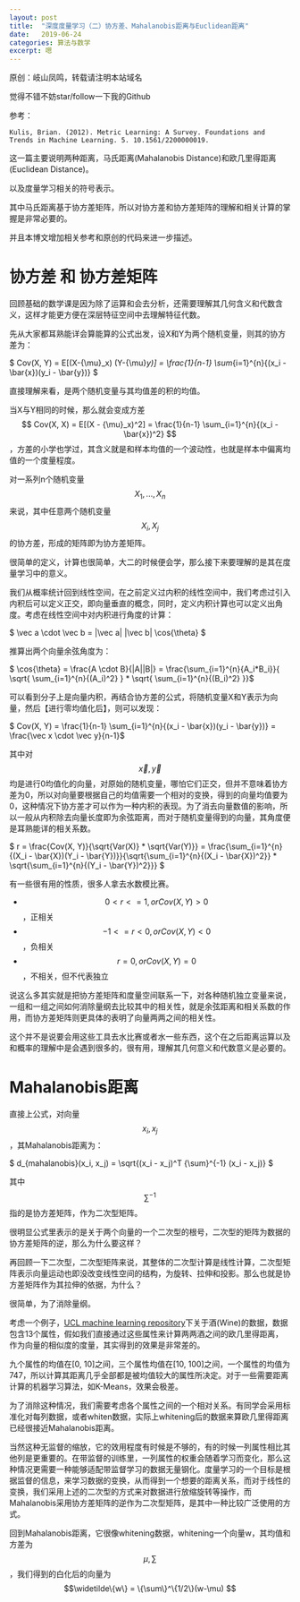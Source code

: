 ```yaml
---
layout: post
title:  "深度度量学习（二）协方差、Mahalanobis距离与Euclidean距离"
date:   2019-06-24
categories: 算法与数学
excerpt: 嗯
---
```

<script type="text/javascript" src="http://cdn.mathjax.org/mathjax/latest/MathJax.js?config=TeX-AMS-MML_HTMLorMML"></script>

<script type="text/x-mathjax-config">
    MathJax.Hub.Config({
        tex2jax: {inlineMath: [['$', '$']]},
        messageStyle: "none"
    });
</script>

原创：岐山凤鸣，转载请注明本站域名

觉得不错不妨star/follow一下我的Github

参考：

```
Kulis, Brian. (2012). Metric Learning: A Survey. Foundations and Trends in Machine Learning. 5. 10.1561/2200000019. 
```

这一篇主要说明两种距离，马氏距离(Mahalanobis Distance)和欧几里得距离(Euclidean Distance)。

以及度量学习相关的符号表示。

其中马氏距离基于协方差矩阵，所以对协方差和协方差矩阵的理解和相关计算的掌握是非常必要的。

并且本博文增加相关参考和原创的代码来进一步描述。


# 协方差 和 协方差矩阵

回顾基础的数学课是因为除了运算和会去分析，还需要理解其几何含义和代数含义，这样才能更方便在深层特征空间中去理解特征代数。

先从大家都耳熟能详会算能算的公式出发，设X和Y为两个随机变量，则其的协方差为：

$ Cov(X, Y) = E[(X-{\mu}_x) (Y-{\mu}_y)] = \frac{1}{n-1} \sum_{i=1}^{n}{(x_i - \bar{x})(y_i - \bar{y})} $

直接理解来看，是两个随机变量与其均值差的积的均值。

当X与Y相同的时候，那么就会变成方差$$ Cov(X, X) = E[(X - {\mu}_x)^2] = \frac{1}{n-1} \sum_{i=1}^{n}{(x_i - \bar{x})^2} $$，方差的小学也学过，其含义就是和样本均值的一个波动性，也就是样本中偏离均值的一个度量程度。

对一系列n个随机变量$$X_1, ..., X_n$$来说，其中任意两个随机变量$$X_i, X_j$$的协方差，形成的矩阵即为协方差矩阵。

很简单的定义，计算也很简单，大二的时候便会学，那么接下来要理解的是其在度量学习中的意义。

我们从概率统计回到线性空间，在之前定义过内积的线性空间中，我们考虑过引入内积后可以定义正交，即向量垂直的概念，同时，定义内积计算也可以定义出角度。考虑在线性空间中对内积进行角度的计算：

$ \vec a \cdot \vec b = \|\vec a\| \|\vec b\| \cos{\theta} $

推算出两个向量余弦角度为：

$  \cos{\theta} = \frac{A \cdot B}{\|A\|\|B\|} =  \frac{\sum_{i=1}^{n}{A_i*B_i}}{ \sqrt{ \sum_{i=1}^{n}{(A_i)^2} } * \sqrt{ \sum_{i=1}^{n}{(B_i)^2} }}$

可以看到分子上是向量内积，再结合协方差的公式，将随机变量X和Y表示为向量，然后【进行零均值化后】，则可以发现：

$ Cov(X, Y) = \frac{1}{n-1} \sum_{i=1}^{n}{(x_i - \bar{x})(y_i - \bar{y})} = \frac{\vec x \cdot \vec y}{n-1}$

其中对$$ \vec x, \vec y$$均是进行0均值化的向量，对原始的随机变量，哪怕它们正交，但并不意味着协方差为0，所以对向量要根据自己的均值需要一个相对的变换，得到的向量均值要为0，这种情况下协方差才可以作为一种内积的表现。为了消去向量数值的影响，所以一般从内积除去向量长度即为余弦距离，而对于随机变量得到的向量，其角度便是耳熟能详的相关系数。

$ r = \frac{Cov(X, Y)}{\sqrt{Var(X)} * \sqrt{Var(Y)}} = \frac{\sum_{i=1}^{n}{(X_i - \bar{X})(Y_i - \bar{Y})}}{\sqrt{\sum_{i=1}^{n}{(X_i - \bar{X})^2}} * \sqrt{\sum_{i=1}^{n}{(Y_i - \bar{Y})^2}}} $

有一些很有用的性质，很多人拿去水数模比赛。

* $$0<r<=1, or Cov(X,Y) > 0$$，正相关
* $$-1<=r<0, or Cov(X,Y) < 0$$，负相关
* $$r=0, or Cov(X,Y)=0$$，不相关，但不代表独立

说这么多其实就是把协方差矩阵和度量空间联系一下，对各种随机独立变量来说，一组和一组之间如何消除量纲去比较其中的相关性，就是余弦距离和相关系数的作用，而协方差矩阵则更具体的表明了向量两两之间的相关性。

这个并不是说要会用这些工具去水比赛或者水一些东西，这个在之后距离运算以及和概率的理解中是会遇到很多的，很有用，理解其几何意义和代数意义是必要的。

# Mahalanobis距离

直接上公式，对向量$$x_i, x_j$$，其Mahalanobis距离为：

$ d_{mahalanobis}(x_i, x_j) = \sqrt{(x_i - x_j)^T {\sum}^{-1} (x_i - x_j)} $

其中$${\sum}^{-1}$$指的是协方差矩阵，作为二次型矩阵。

很明显公式里表示的是关于两个向量的一个二次型的根号，二次型的矩阵为数据的协方差矩阵的逆，那么为什么要这样？

再回顾一下二次型，二次型矩阵来说，其整体的二次型计算是线性计算，二次型矩阵表示向量运动也即没改变线性空间的结构，为旋转、拉伸和投影。那么也就是协方差矩阵作为其拉伸的依据，为什么？

很简单，为了消除量纲。

考虑一个例子，[UCL machine learning repository](http://archive.ics.uci.edu/ml/index.php)下关于酒(Wine)的数据，数据包含13个属性，假如我们直接通过这些属性来计算两两酒之间的欧几里得距离，作为向量的相似度的度量，其实得到的效果是非常差的。

九个属性的均值在[0, 10]之间，三个属性均值在[10, 100]之间，一个属性的均值为747，所以计算其距离几乎全部都是被均值较大的属性所决定。对于一些需要距离计算的机器学习算法，如K-Means，效果会极差。

为了消除这种情况，我们需要考虑各个属性之间的一个相对关系。有同学会采用标准化对每列数据，或者whiten数据，实际上whitening后的数据来算欧几里得距离已经很接近Mahalanobis距离。

当然这种无监督的缩放，它的效用程度有时候是不够的，有的时候一列属性相比其他列是更重要的。在带监督的训练里，一列属性的权重会随着学习而变化，那么这种情况更需要一种能够适配带监督学习的数据无量钢化。度量学习的一个目标是根据监督的信息，来学习数据的变换，从而得到一个想要的距离关系，而对于线性的变换，我们采用上述的二次型的方式来对数据进行放缩旋转等操作，而Mahalanobis采用协方差矩阵的逆作为二次型矩阵，是其中一种比较广泛使用的方式。

回到Mahalanobis距离，它很像whitening数据，whitening一个向量w，其均值和方差为$$\mu, {\sum}$$，我们得到的白化后的向量为$$\widetilde\{w\} = \{\sum\}^\{1/2\}(w-\mu) $$

